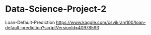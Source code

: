 # Data-Science-Project-2
Loan-Default-Prediction
https://www.kaggle.com/csvikram100/loan-default-prediction?scriptVersionId=40978593
